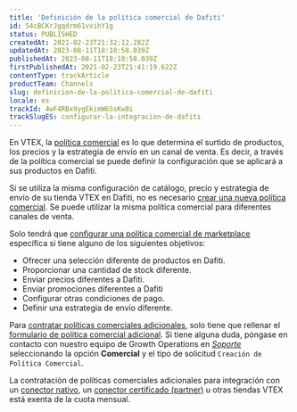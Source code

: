 ```yaml
---
title: 'Definición de la política comercial de Dafiti'
id: 54cBCKrJgqdrm61vxihY1g
status: PUBLISHED
createdAt: 2021-02-23T21:32:12.282Z
updatedAt: 2023-08-11T18:10:58.039Z
publishedAt: 2023-08-11T18:10:58.039Z
firstPublishedAt: 2021-02-23T21:41:19.622Z
contentType: trackArticle
productTeam: Channels
slug: definicion-de-la-politica-comercial-de-dafiti
locale: es
trackId: 4wF4RBx9ygEkimW6SsKw8i
trackSlugES: configurar-la-integracion-de-dafiti
---
```


En VTEX, la [política comercial](https://help.vtex.com/es/tutorial/como-funciona-uma-politica-comercial--6Xef8PZiFm40kg2STrMkMV) es lo que determina el surtido de productos, los precios y la estrategia de envío en un canal de venta. Es decir, a través de la política comercial se puede definir la configuración que se aplicará a sus productos en Dafiti.

Si se utiliza la misma configuración de catálogo, precio y estrategia de envío de su tienda VTEX en Dafiti, no es necesario [crear una nueva política comercial](https://help.vtex.com/es/tutorial/o-que-e-uma-politica-comercial--563tbcL0TYKEKeOY4IAgAE). Se puede utilizar la misma política comercial para diferentes canales de venta.

Solo tendrá que [configurar una política comercial de marketplace](https://help.vtex.com/es/tutorial/configurando-a-politica-comercial-para-marketplace--tutorials_404) específica si tiene alguno de los siguientes objetivos:

- Ofrecer una selección diferente de productos en Dafiti.
- Proporcionar una cantidad de stock diferente.
- Enviar precios diferentes a Dafiti.
- Enviar promociones diferentes a Dafiti
- Configurar otras condiciones de pago.
- Definir una estrategia de envío diferente.

Para [contratar políticas comerciales adicionales](https://help.vtex.com/es/tutorial/contratacao-de-politica-comercial-adicional--61vuFOw4yGh6nwSmkLJL1X), solo tiene que rellenar el [formulario de política comercial adicional](https://docs.google.com/forms/d/e/1FAIpQLSe9qCGB_KM_xsV5e9uNe06JE8tMZrWcv6EuHUOmqTiM8oRW7w/viewform). Si tiene alguna duda, póngase en contacto con nuestro equipo de Growth Operations en *[Soporte](https://help.vtex.com/es/support)* seleccionando la opción **Comercial** y el tipo de solicitud `Creación de Política Comercial`.

La contratación de políticas comerciales adicionales para integración con un [conector nativo](https://help.vtex.com/es/tutorial/estrategias-de-marketplace-na-vtex--tutorials_402#integrado-con-un-conector-nativo-vtex), un [conector certificado (partner)](https://help.vtex.com/es/tutorial/estrategias-de-marketplace-na-vtex--tutorials_402#integrado-con-un-conector-certificado-partner) u otras tiendas VTEX está exenta de la cuota mensual.
